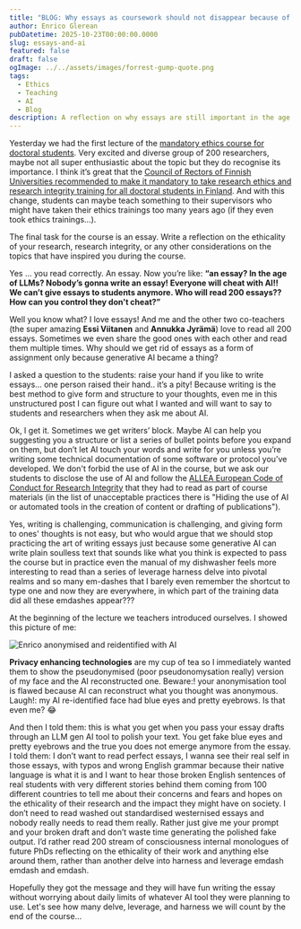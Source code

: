 ```yaml
---
title: "BLOG: Why essays as coursework should not disappear because of AI"
author: Enrico Glerean
pubDatetime: 2025-10-23T00:00:00.0000
slug: essays-and-ai
featured: false
draft: false
ogImage: ../../assets/images/forrest-gump-quote.png
tags:
  - Ethics
  - Teaching
  - AI
  - Blog
description: A reflection on why essays are still important in the age of generative AI LLMs
---
```


Yesterday we had the first lecture of the [mandatory ethics course for doctoral students](https://www.aalto.fi/en/doctoral-education/research-ethics-for-doctoral-students-course). Very excited and diverse group of 200 researchers, maybe not all super enthusiastic about the topic but they do recognise its importance. I think it’s great that the [Council of Rectors of Finnish Universities recommended to make it mandatory to take research ethics and research integrity training for all doctoral students in Finland](https://unifi.fi/wp-content/uploads/2024/08/Unifi_The_future_direction_of_doctoral_education_in_Finland_accessible.pdf). And with this change, students can maybe teach something to their supervisors who might have taken their ethics trainings too many years ago (if they even took ethics trainings…). 

The final task for the course is an essay. Write a reflection on the ethicality of your research, research integrity, or any other considerations on the topics that have inspired you during the course. 

Yes … you read correctly. An essay. Now you’re like: **“an essay? In the age of LLMs? Nobody’s gonna write an essay! Everyone will cheat with AI!! We can’t give essays to students anymore. Who will read 200 essays?? How can you control they don't cheat?”**

Well you know what? I love essays! And me and the other two co-teachers (the super amazing **Essi Viitanen** and **Annukka Jyrämä**) love to read all 200 essays. Sometimes we even share the good ones with each other and read them multiple times. Why should we get rid of essays as a form of assignment only because generative AI became a thing?

I asked a question to the students: raise your hand if you like to write essays… one person raised their hand..  it’s a pity! Because writing is the best method to give form and structure to your thoughts, even me in this unstructured post I can figure out what I wanted and will want to say to students and researchers when they ask me about AI. 

Ok, I get it. Sometimes we get writers’ block. Maybe AI can help you suggesting you a structure or list a series of bullet points before you expand on them, but don’t let AI touch your words and write for you unless you’re writing some technical documentation of some software or protocol you’ve developed. We don't forbid the use of AI in the course, but we ask our students to disclose the use of AI and follow the [ALLEA European Code of Conduct for Research Integrity](https://allea.org/wp-content/uploads/2023/06/European-Code-of-Conduct-Revised-Edition-2023.pdf) that they had to read as part of course materials (in the list of unacceptable practices there is "Hiding the use of AI or automated tools in the creation of content or drafting of publications").

Yes, writing is challenging, communication is challenging, and giving form to ones' thoughts is not easy, but who would argue that we should stop practicing the art of writing essays just because some generative AI can write plain soulless text that sounds like what you think is expected to pass the course but in practice even the manual of my dishwasher feels more interesting to read than a series of leverage harness delve into pivotal realms and so many em-dashes that I barely even remember the shortcut to type one and now they are everywhere, in which part of the training data did all these emdashes appear???

At the beginning of the lecture we teachers introduced ourselves. I showed this picture of me:

![Enrico anonymised and reidentified with AI](/assets/images/enrico_reidentified.png)

**Privacy enhancing technologies** are my cup of tea so I immediately wanted them to show the pseudonymised (poor pseudonomysation really) version of my face and the AI reconstructed one. Beware:! your anonymisation tool is flawed because AI can reconstruct what you thought was anonymous. Laugh!: my AI re-identified face had blue eyes and pretty eyebrows. Is that even me? 😂 

And then I told them: this is what you get when you pass your essay drafts through an LLM gen AI tool to polish your text. You get fake blue eyes and pretty eyebrows and the true you does not emerge anymore from the essay. I told them: I don’t want to read perfect essays, I wanna see their real self in those essays, with typos and wrong English grammar because their native language is what it is and I want to hear those broken English sentences of real students with very different stories behind them coming from 100 different countries to tell me about their concerns and fears and hopes on the ethicality of their research and the impact they might have on society. I don’t need to read washed out standardised westernised essays and nobody really needs to read them really. Rather just give me your prompt and your broken draft and don’t waste time generating the polished fake output. I’d rather read 200 stream of consciousness internal monologues of future PhDs reflecting on the ethicality of their work and anything else around them, rather than another delve into harness and leverage emdash emdash and emdash. 

Hopefully they got the message and they will have fun writing the essay without worrying about daily limits of whatever AI tool they were planning to use. Let's see how many delve, leverage, and harness we will count by the end of the course...
